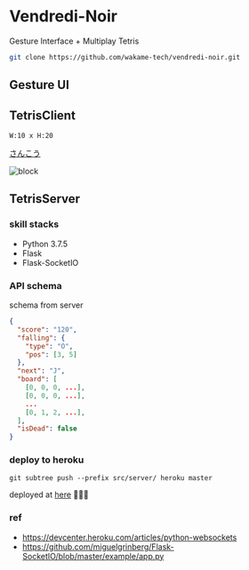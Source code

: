 # Vendredi-Noir
Gesture Interface + Multiplay Tetris

```bash
git clone https://github.com/wakame-tech/vendredi-noir.git
```

## Gesture UI

## TetrisClient
`W:10 x H:20`

[さんこう](http://zetcode.com/gui/pyqt5/tetris/)

![block](https://livedoor.blogimg.jp/mkomiz/imgs/f/f/ff82b30d.gif)

## TetrisServer
### skill stacks
- Python 3.7.5
- Flask
- Flask-SocketIO

### API schema
schema from server

```json
{
  "score": "120",
  "falling": {
    "type": "O",
    "pos": [3, 5]
  },
  "next": "J",
  "board": [
    [0, 0, 0, ...],
    [0, 0, 0, ...],
    ...
    [0, 1, 2, ...],
  ],
  "isDead": false
}
```

### deploy to heroku
```
git subtree push --prefix src/server/ heroku master
```

deployed at [here](https://vendredi-noir.herokuapp.com) 🎉🎉🎉


### ref
- <https://devcenter.heroku.com/articles/python-websockets>
- <https://github.com/miguelgrinberg/Flask-SocketIO/blob/master/example/app.py>
